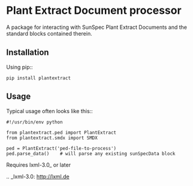 Plant Extract Document processor
================================
A package for interacting with SunSpec Plant Extract Documents and the
standard blocks contained therein.

Installation
------------
Using pip::

    pip install plantextract

Usage
-------
Typical usage often looks like this::

    #!/usr/bin/env python

    from plantextract.ped import PlantExtract
    from plantextract.smdx import SMDX

    ped = PlantExtract('ped-file-to-process')
    ped.parse_data()    # will parse any existing sunSpecData block

Requires lxml-3.0_ or later

.. _lxml-3.0: http://lxml.de